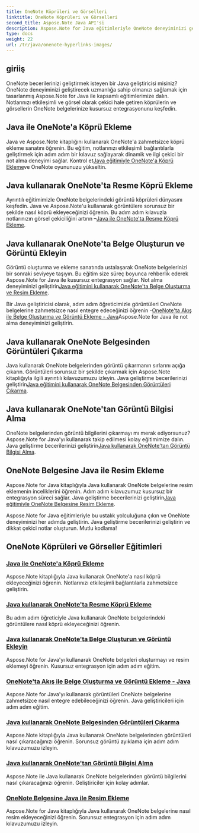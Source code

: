 ```yaml
---
title: OneNote Köprüleri ve Görselleri
linktitle: OneNote Köprüleri ve Görselleri
second_title: Aspose.Note Java API'si
description: Aspose.Note for Java eğitimleriyle OneNote deneyiminizi geliştirin. Java geliştirmeyle sorunsuz bir şekilde köprü eklemeyi, resim eklemeyi ve resim bilgilerini çıkarmayı öğrenin.
type: docs
weight: 22
url: /tr/java/onenote-hyperlinks-images/
---
```


## giriiş

OneNote becerilerinizi geliştirmek isteyen bir Java geliştiricisi misiniz? OneNote deneyiminizi geliştirecek uzmanlığa sahip olmanızı sağlamak için tasarlanmış Aspose.Note for Java ile kapsamlı eğitimlerimize dalın. Notlarınızı etkileşimli ve görsel olarak çekici hale getiren köprülerin ve görsellerin OneNote belgelerinize kusursuz entegrasyonunu keşfedin.

## Java ile OneNote'a Köprü Ekleme
 Java ve Aspose.Note kitaplığını kullanarak OneNote'a zahmetsizce köprü ekleme sanatını öğrenin. Bu eğitim, notlarınızı etkileşimli bağlantılarla geliştirmek için adım adım bir kılavuz sağlayarak dinamik ve ilgi çekici bir not alma deneyimi sağlar. Kontrol et[Java eğitimiyle OneNote'a Köprü Ekleme](./add-hyperlink/)ve OneNote oyununuzu yükseltin.

## Java kullanarak OneNote'ta Resme Köprü Ekleme
 Ayrıntılı eğitimimizle OneNote belgelerindeki görüntü köprüleri dünyasını keşfedin. Java ve Aspose.Note'u kullanarak görüntülere sorunsuz bir şekilde nasıl köprü ekleyeceğinizi öğrenin. Bu adım adım kılavuzla notlarınızın görsel çekiciliğini artırın –[Java ile OneNote'ta Resme Köprü Ekleme](./add-hyperlink-to-image/).

## Java kullanarak OneNote'ta Belge Oluşturun ve Görüntü Ekleyin
 Görüntü oluşturma ve ekleme sanatında ustalaşarak OneNote belgelerinizi bir sonraki seviyeye taşıyın. Bu eğitim size süreç boyunca rehberlik ederek Aspose.Note for Java ile kusursuz entegrasyon sağlar. Not alma deneyiminizi geliştirin[Java eğitimini kullanarak OneNote'ta Belge Oluşturma ve Resim Ekleme](./build-doc-insert-image/).

 Bir Java geliştiricisi olarak, adım adım öğreticimizle görüntüleri OneNote belgelerine zahmetsizce nasıl entegre edeceğinizi öğrenin -[OneNote'ta Akış ile Belge Oluşturma ve Görüntü Ekleme - Java](./build-doc-insert-image-stream/)Aspose.Note for Java ile not alma deneyiminizi geliştirin.

## Java kullanarak OneNote Belgesinden Görüntüleri Çıkarma
 Java kullanarak OneNote belgelerinden görüntü çıkarmanın sırlarını açığa çıkarın. Görüntüleri sorunsuz bir şekilde çıkarmak için Aspose.Note kitaplığıyla ilgili ayrıntılı kılavuzumuzu izleyin. Java geliştirme becerilerinizi geliştirin[Java eğitimini kullanarak OneNote Belgesinden Görüntüleri Çıkarma](./extract-images/).

## Java kullanarak OneNote'tan Görüntü Bilgisi Alma
 OneNote belgelerinden görüntü bilgilerini çıkarmayı mı merak ediyorsunuz? Aspose.Note for Java'yı kullanarak takip edilmesi kolay eğitimimize dalın. Java geliştirme becerilerinizi geliştirin[Java kullanarak OneNote'tan Görüntü Bilgisi Alma](./get-image-info/).

## OneNote Belgesine Java ile Resim Ekleme
 Aspose.Note for Java kitaplığıyla Java kullanarak OneNote belgelerine resim eklemenin inceliklerini öğrenin. Adım adım kılavuzumuz kusursuz bir entegrasyon süreci sağlar. Java geliştirme becerilerinizi geliştirin[Java eğitimiyle OneNote Belgesine Resim Ekleme](./insert-image/).

Aspose.Note for Java eğitimleriyle bu ustalık yolculuğuna çıkın ve OneNote deneyiminizi her adımda geliştirin. Java geliştirme becerilerinizi geliştirin ve dikkat çekici notlar oluşturun. Mutlu kodlama!
## OneNote Köprüleri ve Görseller Eğitimleri
### [Java ile OneNote'a Köprü Ekleme](./add-hyperlink/)
Aspose.Note kitaplığıyla Java kullanarak OneNote'a nasıl köprü ekleyeceğinizi öğrenin. Notlarınızı etkileşimli bağlantılarla zahmetsizce geliştirin.
### [Java kullanarak OneNote'ta Resme Köprü Ekleme](./add-hyperlink-to-image/)
Bu adım adım öğreticiyle Java kullanarak OneNote belgelerindeki görüntülere nasıl köprü ekleyeceğinizi öğrenin.
### [Java kullanarak OneNote'ta Belge Oluşturun ve Görüntü Ekleyin](./build-doc-insert-image/)
Aspose.Note for Java'yı kullanarak OneNote belgeleri oluşturmayı ve resim eklemeyi öğrenin. Kusursuz entegrasyon için adım adım eğitim.
### [OneNote'ta Akış ile Belge Oluşturma ve Görüntü Ekleme - Java](./build-doc-insert-image-stream/)
Aspose.Note for Java'yı kullanarak görüntüleri OneNote belgelerine zahmetsizce nasıl entegre edebileceğinizi öğrenin. Java geliştiricileri için adım adım eğitim.
### [Java kullanarak OneNote Belgesinden Görüntüleri Çıkarma](./extract-images/)
Aspose.Note kitaplığıyla Java kullanarak OneNote belgelerinden görüntüleri nasıl çıkaracağınızı öğrenin. Sorunsuz görüntü ayıklama için adım adım kılavuzumuzu izleyin.
### [Java kullanarak OneNote'tan Görüntü Bilgisi Alma](./get-image-info/)
Aspose.Note ile Java kullanarak OneNote belgelerinden görüntü bilgilerini nasıl çıkaracağınızı öğrenin. Geliştiriciler için kolay adımlar.
### [OneNote Belgesine Java ile Resim Ekleme](./insert-image/)
Aspose.Note for Java kitaplığıyla Java kullanarak OneNote belgelerine nasıl resim ekleyeceğinizi öğrenin. Sorunsuz entegrasyon için adım adım kılavuzumuzu izleyin.